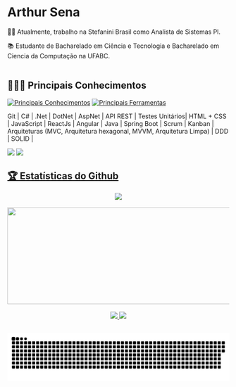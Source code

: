 # Arthur Sena
 
🧑‍💻 Atualmente, trabalho na Stefanini Brasil como Analista de Sistemas Pl.

📚 Estudante de Bacharelado em Ciência e Tecnologia e Bacharelado em Ciencia da Computação na UFABC.
<br></br>


<h2>👨🏾‍💻 Principais Conhecimentos</h2>

[![Principais Conhecimentos](https://skillicons.dev/icons?i=cs,dotnet,postgres,mongodb,mysql,js,ts,react,angular,nodejs,html,css,java,spring)](https://skillicons.dev)
[![Principais Ferramentas](https://skillicons.dev/icons?i=git,postman,azure,vscode,visualstudio,bootstrap,figma)](https://skillicons.dev)

Git | C# | .Net | DotNet | AspNet | API REST | Testes Unitários| HTML + CSS | JavaScript | ReactJs | Angular | Java | Spring Boot | Scrum | Kanban | Arquiteturas (MVC, Arquitetura hexagonal, MVVM, Arquitetura Limpa) | DDD | SOLID |
</p>
 <a href="https://www.linkedin.com/in/arthur-sena-9811861b3/" target="_blank"><img src="https://img.shields.io/badge/-LinkedIn-%230077B5?style=for-the-badge&logo=linkedin&logoColor=white" target="_blank"></a> 
 <a href = "mailto:asassena@yahoo.com.br"><img src="https://img.shields.io/badge/-Gmail-%23333?style=for-the-badge&logo=gmail&logoColor=white" target="_blank"></a>

 
<a href="https://github.com/ryo-ma/github-profile-trophy"><h2>🏆 Estatísticas do Github</h2></a>
<div align="center">
  <img src="https://github-profile-trophy.vercel.app/?username=Arthur-Sena&title=Repositories,MultipleLang,Commits,Experience,Followers,PullRequest&margin-w=30&column=-1&theme=onedark">
</div>
  
<p align="center">
  <img width="800" height="220" src="https://streak-stats.demolab.com?user=arthur-sena&theme=highcontrast&hide_border=true&border_radius=5&card_width=800">
</p>
<div align="center">
  <a href="https://github.com/arthur-sena">
  <img height="210" src="https://github-readme-stats.vercel.app/api?username=arthur-sena&show_icons=true&theme=highcontrast&include_all_commits=true&count_private=true"/>
  <img height="210" src="https://github-readme-stats.vercel.app/api/top-langs/?username=Arthur-Sena&size_weight=0.3&count_weight=0.3&langs_count=10&layout=compact&theme=highcontrast"/>
</div>
   
 ##

<p align="center">
  <img src="assets/github-snake.svg" alt="snake"/>
</p>







<!--
<img src="https://raw.githubusercontent.com/MicaelliMedeiros/micaellimedeiros/master/image/computer-illustration.png" alt="ilustração de um computador" min-width="300px" max-width="300px" width="300px" align="right">
--> 
<!--
<p align="center">  
  <img src="https://github-readme-stats.vercel.app/api/top-langs/?username=Arthur-Sena&size_weight=0.3&count_weight=0.3&langs_count=10&layout=compact&theme=onedark"/> 
</p>
--> 
